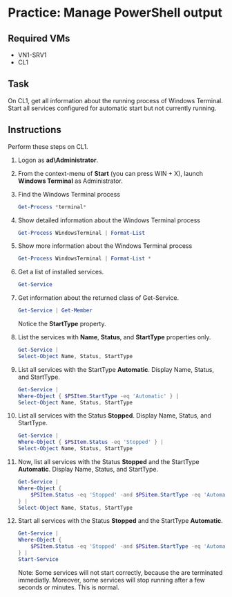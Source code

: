 # Practice: Manage PowerShell output

## Required VMs

* VN1-SRV1
* CL1

## Task

On CL1, get all information about the running process of Windows Terminal. Start all services configured for automatic start but not currently running.

## Instructions

Perform these steps on CL1.

1. Logon as **ad\Administrator**.
1. From the context-menu of **Start** (you can press WIN + X), launch **Windows Terminal** as Administrator.
1. Find the Windows Terminal process

    ````powershell
    Get-Process *terminal*
    ````

1. Show detailed information about the Windows Terminal process

    ````powershell
    Get-Process WindowsTerminal | Format-List
    ````

1. Show more information about the Windows Terminal process

    ````powershell
    Get-Process WindowsTerminal | Format-List *
    ````

1. Get a list of installed services.

    ````powershell
    Get-Service
    ````

1. Get information about the returned class of Get-Service.

    ````powershell
    Get-Service | Get-Member
    ````

    Notice the **StartType** property.

1. List the services with **Name**, **Status**, and **StartType** properties only.

    ````powershell
    Get-Service | 
    Select-Object Name, Status, StartType
    ````

1. List all services with the StartType **Automatic**. Display Name, Status, and StartType.

    ````powershell
    Get-Service | 
    Where-Object { $PSItem.StartType -eq 'Automatic' } | 
    Select-Object Name, Status, StartType
    ````

1. List all services with the Status **Stopped**. Display Name, Status, and StartType.

    ````powershell
    Get-Service | 
    Where-Object { $PSItem.Status -eq 'Stopped' } | 
    Select-Object Name, Status, StartType
    ````

1. Now, list all services with the Status **Stopped** and the StartType **Automatic**. Display Name, Status, and StartType.

    ````powershell
    Get-Service | 
    Where-Object { 
        $PSItem.Status -eq 'Stopped' -and $PSitem.StartType -eq 'Automatic'
    } | 
    Select-Object Name, Status, StartType
    ````

1. Start all services with the Status **Stopped** and the StartType **Automatic**.

    ````powershell
    Get-Service | 
    Where-Object { 
        $PSItem.Status -eq 'Stopped' -and $PSitem.StartType -eq 'Automatic'
    } | 
    Start-Service
    ````

    Note: Some services will not start correctly, because the are terminated immediatly. Moreover, some services will stop running after a few seconds or minutes. This is normal.
